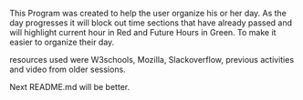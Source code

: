 This Program was created to help the user organize his or her day. As the day progresses it will block out time sections that have already passed and will highlight current hour in Red and Future Hours in Green. To make it easier to organize their day.

resources used were W3schools, Mozilla, Slackoverflow, previous activities and video from older sessions.

Next README.md will be better.
